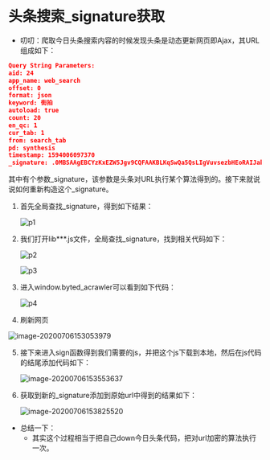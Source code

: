 # 头条搜索_signature获取

- 叨叨：爬取今日头条搜索内容的时候发现头条是动态更新网页即Ajax，其URL组成如下：

~~~json
Query String Parameters:
aid: 24
app_name: web_search
offset: 0
format: json
keyword: 街拍
autoload: true
count: 20
en_qc: 1
cur_tab: 1
from: search_tab
pd: synthesis
timestamp: 1594006097370
_signature: .0MBSAAgEBCYzKxEZW5Jgv9CQFAAKBLKqSwQa5QsLIgVuvsezbHEoRAIJakiK.LwoSGCGVYk07eJ1JadHrTLLM3jVeDq5XHyxBTHyTypQnqszymfpqrn81JF5MJyzccfYdS
~~~

其中有个参数\_signature，该参数是头条对URL执行某个算法得到的。接下来就说说如何重新构造这个\_signature。

1. 首先全局查找\_signature，得到如下结果：

   ![p1](C:\Users\YEE\Desktop\GitHub\python_learn\Python3WebCrawlerDevelopmentCombat\4\p1.PNG)

2. 我们打开lib***.js文件，全局查找\_signature，找到相关代码如下：

   ![p2](C:\Users\YEE\Desktop\GitHub\python_learn\Python3WebCrawlerDevelopmentCombat\4\p2.PNG)

   ![p3](C:\Users\YEE\Desktop\GitHub\python_learn\Python3WebCrawlerDevelopmentCombat\4\p3.PNG)

3. 进入window.byted_acrawler可以看到如下代码：

   ![p4](C:\Users\YEE\Desktop\GitHub\python_learn\Python3WebCrawlerDevelopmentCombat\4\p4.PNG)

4. 刷新网页

![image-20200706153053979](C:\Users\YEE\Desktop\GitHub\python_learn\Python3WebCrawlerDevelopmentCombat\4\p5.png)

5. 接下来进入sign函数得到我们需要的js，并把这个js下载到本地，然后在js代码的结尾添加代码如下：

   ![image-20200706153553637](C:\Users\YEE\Desktop\GitHub\python_learn\Python3WebCrawlerDevelopmentCombat\4\p6.png)

6. 获取到新的_signature添加到原始url中得到的结果如下：

   ![image-20200706153825520](C:\Users\YEE\AppData\Roaming\Typora\typora-user-images\image-20200706153825520.png)

* 总结一下：
  * 其实这个过程相当于把自己down今日头条代码，把对url加密的算法执行一次。